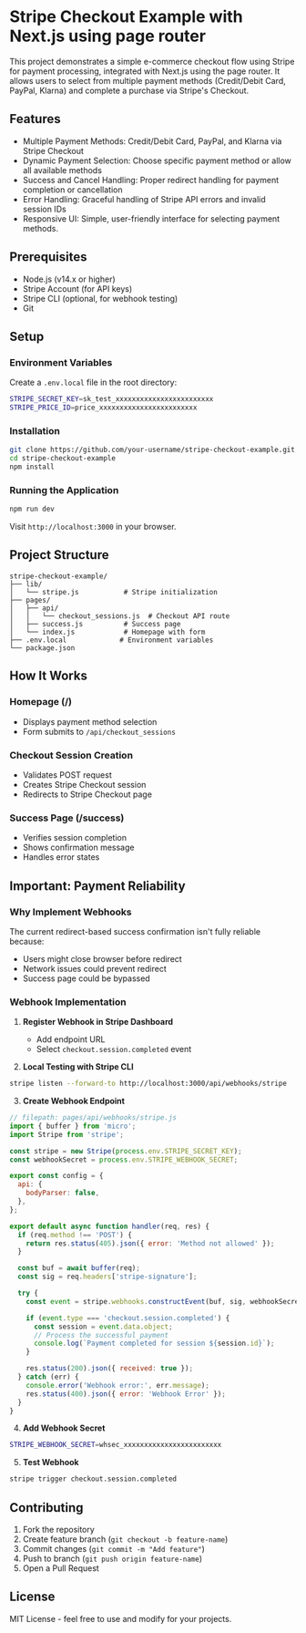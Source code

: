 # Stripe Checkout Example with Next.js using page router

This project demonstrates a simple e-commerce checkout flow using Stripe for payment processing, integrated with Next.js using the page router. It allows users to select from multiple payment methods (Credit/Debit Card, PayPal, Klarna) and complete a purchase via Stripe's Checkout.

## Features

- Multiple Payment Methods: Credit/Debit Card, PayPal, and Klarna via Stripe Checkout
- Dynamic Payment Selection: Choose specific payment method or allow all available methods
- Success and Cancel Handling: Proper redirect handling for payment completion or cancellation
- Error Handling: Graceful handling of Stripe API errors and invalid session IDs
- Responsive UI: Simple, user-friendly interface for selecting payment methods.

## Prerequisites

- Node.js (v14.x or higher)
- Stripe Account (for API keys)
- Stripe CLI (optional, for webhook testing)
- Git

## Setup

### Environment Variables

Create a `.env.local` file in the root directory:

```bash
STRIPE_SECRET_KEY=sk_test_xxxxxxxxxxxxxxxxxxxxxxxx
STRIPE_PRICE_ID=price_xxxxxxxxxxxxxxxxxxxxxxxx
```

### Installation

```bash
git clone https://github.com/your-username/stripe-checkout-example.git
cd stripe-checkout-example
npm install
```

### Running the Application

```bash
npm run dev
```

Visit `http://localhost:3000` in your browser.

## Project Structure

```
stripe-checkout-example/
├── lib/
│   └── stripe.js           # Stripe initialization
├── pages/
│   ├── api/
│   │   └── checkout_sessions.js  # Checkout API route
│   ├── success.js          # Success page
│   └── index.js            # Homepage with form
├── .env.local             # Environment variables
└── package.json
```

## How It Works

### Homepage (/)

- Displays payment method selection
- Form submits to `/api/checkout_sessions`

### Checkout Session Creation

- Validates POST request
- Creates Stripe Checkout session
- Redirects to Stripe Checkout page

### Success Page (/success)

- Verifies session completion
- Shows confirmation message
- Handles error states

## Important: Payment Reliability

### Why Implement Webhooks

The current redirect-based success confirmation isn't fully reliable because:

- Users might close browser before redirect
- Network issues could prevent redirect
- Success page could be bypassed

### Webhook Implementation

1. **Register Webhook in Stripe Dashboard**

   - Add endpoint URL
   - Select `checkout.session.completed` event

2. **Local Testing with Stripe CLI**

```bash
stripe listen --forward-to http://localhost:3000/api/webhooks/stripe
```

3. **Create Webhook Endpoint**

```javascript
// filepath: pages/api/webhooks/stripe.js
import { buffer } from 'micro';
import Stripe from 'stripe';

const stripe = new Stripe(process.env.STRIPE_SECRET_KEY);
const webhookSecret = process.env.STRIPE_WEBHOOK_SECRET;

export const config = {
  api: {
    bodyParser: false,
  },
};

export default async function handler(req, res) {
  if (req.method !== 'POST') {
    return res.status(405).json({ error: 'Method not allowed' });
  }

  const buf = await buffer(req);
  const sig = req.headers['stripe-signature'];

  try {
    const event = stripe.webhooks.constructEvent(buf, sig, webhookSecret);

    if (event.type === 'checkout.session.completed') {
      const session = event.data.object;
      // Process the successful payment
      console.log(`Payment completed for session ${session.id}`);
    }

    res.status(200).json({ received: true });
  } catch (err) {
    console.error('Webhook error:', err.message);
    res.status(400).json({ error: 'Webhook Error' });
  }
}
```

4. **Add Webhook Secret**

```bash
STRIPE_WEBHOOK_SECRET=whsec_xxxxxxxxxxxxxxxxxxxxxxxx
```

5. **Test Webhook**

```bash
stripe trigger checkout.session.completed
```

## Contributing

1. Fork the repository
2. Create feature branch (`git checkout -b feature-name`)
3. Commit changes (`git commit -m "Add feature"`)
4. Push to branch (`git push origin feature-name`)
5. Open a Pull Request

## License

MIT License - feel free to use and modify for your projects.
